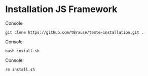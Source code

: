 # Installation JS Framework

Console

    git clone https://github.com/tBrause/teste-installation.git .

Console

    bash install.sh

Console

    rm install.sh
